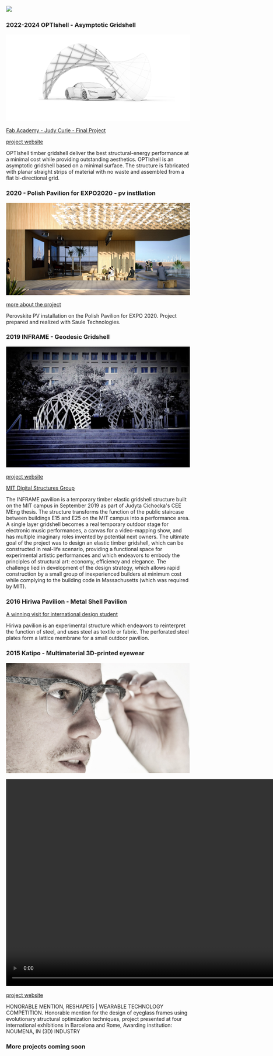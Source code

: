 
![](./assets/graphics-master-areas.png)

### 2022-2024 OPTIshell - Asymptotic Gridshell
![](../../assets/art/concept.jpg)

[Fab Academy - Judy Curie - Final Project](https://fabacademy.org/2023/labs/ciudadmexico/students/judyta-cichocka/projects/final-project/)

[project website](https://optishell.io/)

OPTIshell timber gridshell deliver the best structural-energy performance at a minimal cost while providing outstanding aesthetics.
OPTIshell is an asymptotic gridshell based on a minimal surface. The structure is fabricated with planar straight strips of material with no waste and assembled from a flat bi-directional grid.

### 2020 - Polish Pavilion for EXPO2020 - pv instllation
![](../../assets/art/EXPO2020.jpg)

[more about the project](https://lnkd.in/dEekaGpv)

Perovskite PV installation on the Polish Pavilion for EXPO 2020. Project prepared and realized with Saule Technologies.

### 2019 INFRAME -  Geodesic Gridshell
![](../../assets/art/inframe.webp)

[project website](https://judytacichocka.wixsite.com/inframe)

[MIT Digital Structures Group](http://digitalstructures.mit.edu/page/design#inframe-elastic-timber-gridshell)

The INFRAME pavilion is a temporary timber elastic gridshell structure built on the MIT campus in September 2019 as part of Judyta Cichocka's CEE MEng thesis.  The structure transforms the function of the public staircase between buildings E15 and E25 on the MIT campus into a performance area. A single layer gridshell becomes a real temporary outdoor stage for electronic music performances, a canvas for a video-mapping show, and has multiple imaginary roles invented by potential next owners. The ultimate goal of the project was to design an elastic timber gridshell, which can be constructed in real-life scenario, providing a functional space for experimental artistic performances and which endeavors to embody the principles of structural art: economy, efficiency and elegance. The challenge lied in development of the design strategy, which allows rapid construction by a small group of inexperienced builders at minimum cost while complying to the building code in Massachusetts (which was required by MIT).

### 2016 Hiriwa Pavilion -  Metal Shell Pavilion


[A winning visit for international design student](https://www.wgtn.ac.nz/news/2016/04/a-winning-visit-for-international-design-student)

Hiriwa pavilion is an experimental structure which endeavors to reinterpret the function of steel, and uses steel as textile or fabric. The perforated steel plates form a lattice membrane for a small outdoor pavilion.

### 2015 Katipo -  Multimaterial 3D-printed eyewear

![](../../assets/art/KATIPO_main_graphic1.jpg)

<video width="1130"  controls>
  <source src="../../../assets/art/Katipo-Haptic.mp4" type="video/mp4">
</video>

[project website](https://youreshape.io/reshape15-digital-outlook/)

 HONORABLE MENTION, RESHAPE15 | WEARABLE TECHNOLOGY COMPETITION. Honorable mention for the design of eyeglass frames using evolutionary structural
optimization techniques, project presented at four international exhibitions in Barcelona and Rome,
Awarding institution: NOUMENA, IN (3D) INDUSTRY

### More projects coming soon
